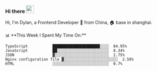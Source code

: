 ### Hi there <img src="https://media.giphy.com/media/hvRJCLFzcasrR4ia7z/giphy.gif" width="25px">

<!-- ![visitors](https://visitor-badge.glitch.me/badge?page_id=dislfyer.dislfyer) --!>

Hi, I'm Dylan, a Frontend Developer 🚀 from China, 🏠 base in shanghai.
<br/>
<br/>

📊 **This Week I Spent My Time On:**


<!--START_SECTION:waka-->

```text
TypeScript           █████████████████████░░░░  84.95%
JavaScript           ██░░░░░░░░░░░░░░░░░░░░░░░  8.34%
JSON                 ▓░░░░░░░░░░░░░░░░░░░░░░░░  2.75%
Nginx configuration file ▓░░░░░░░░░░░░░░░░░░░░░░░░  2.58%
HTML                 ░░░░░░░░░░░░░░░░░░░░░░░░░  0.7%
```

<!--END_SECTION:waka-->

<!--
**About Me:**
 -->
